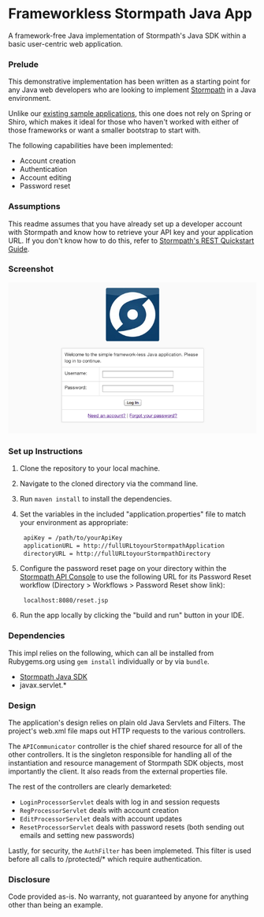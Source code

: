 Frameworkless Stormpath Java App
===============================

A framework-free Java implementation of Stormpath's Java SDK within a basic user-centric web application.

### Prelude

This demonstrative implementation has been written as a starting point for any Java web developers who are looking to implement [Stormpath](http://www.stormpath.com) in a Java environment. 

Unlike our [existing sample applications](https://github.com/stormpath/stormpath-spring-samples), this one does not rely on Spring or Shiro, which makes it ideal for those who haven't worked with either of those frameworks or want a smaller bootstrap to start with.

The following capabilities have been implemented:

* Account creation
* Authentication
* Account editing
* Password reset

### Assumptions

This readme assumes that you have already set up a developer account with Stormpath and know how to retrieve your API key and your application URL. If you don't know how to do this, refer to [Stormpath's REST Quickstart Guide](http://www.stormpath.com/docs/java/quickstart).

### Screenshot
![alt tag](impl.png)

### Set up Instructions

1. Clone the repository to your local machine.
2. Navigate to the cloned directory via the command line.
3. Run `maven install` to install the dependencies.
4. Set the variables in the included "application.properties" file to match your environment as appropriate:

        apiKey = /path/to/yourApiKey
        applicationURL = http://fullURLtoyourStormpathApplication
        directoryURL = http://fullURLtoyourStormpathDirectory

5. Configure the password reset page on your directory within the [Stormpath API Console](http://api.stormpath.com) to use the following URL for its Password Reset workflow (Directory > Workflows > Password Reset show link):

		localhost:8080/reset.jsp

6. Run the app locally by clicking the "build and run" button in your IDE.

### Dependencies

This impl relies on the following, which can all be installed from Rubygems.org using `gem install` individually or by via `bundle`. 

* [Stormpath Java SDK](https://github.com/stormpath/stormpath-sdk-java)
* javax.servlet.*

### Design

The application's design relies on plain old Java Servlets and Filters. The project's web.xml file maps out HTTP requests to the various controllers.

The `APICommunicator` controller is the chief shared resource for all of the other controllers. It is the singleton responsible for handling all of the instantiation and resource management of Stormpath SDK objects, most importantly the client. It also reads from the external properties file.

The rest of the controllers are clearly demarketed: 

* `LoginProcessorServlet` deals with log in and session requests
* `RegProcessorServlet` deals with account creation
* `EditProcessorServlet` deals with account updates
* `ResetProcessorServlet` deals with password resets (both sending out emails and setting new passwords)

Lastly, for security, the `AuthFilter` has been implemeted. This filter is used before all calls to /protected/* which require authentication. 

### Disclosure

Code provided as-is. No warranty, not guaranteed by anyone for anything other than being an example.
